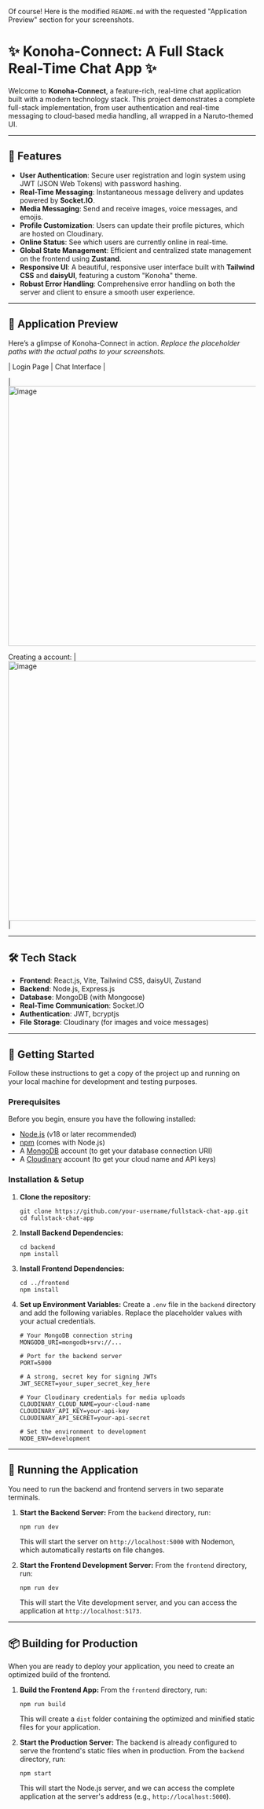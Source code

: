 Of course\! Here is the modified `README.md` with the requested "Application Preview" section for your screenshots.

# ✨ Konoha-Connect: A Full Stack Real-Time Chat App ✨

Welcome to **Konoha-Connect**, a feature-rich, real-time chat application built with a modern technology stack. This project demonstrates a complete full-stack implementation, from user authentication and real-time messaging to cloud-based media handling, all wrapped in a Naruto-themed UI.

-----

## 🌟 Features

  - **User Authentication**: Secure user registration and login system using JWT (JSON Web Tokens) with password hashing.
  - **Real-Time Messaging**: Instantaneous message delivery and updates powered by **Socket.IO**.
  - **Media Messaging**: Send and receive images, voice messages, and emojis.
  - **Profile Customization**: Users can update their profile pictures, which are hosted on Cloudinary.
  - **Online Status**: See which users are currently online in real-time.
  - **Global State Management**: Efficient and centralized state management on the frontend using **Zustand**.
  - **Responsive UI**: A beautiful, responsive user interface built with **Tailwind CSS** and **daisyUI**, featuring a custom "Konoha" theme.
  - **Robust Error Handling**: Comprehensive error handling on both the server and client to ensure a smooth user experience.

-----

## 📸 Application Preview

Here’s a glimpse of Konoha-Connect in action. *Replace the placeholder paths with the actual paths to your screenshots.*

| Login Page | Chat Interface |

| <img width="940" height="529" alt="image" src="https://github.com/user-attachments/assets/8589267f-9ae1-4c24-b78b-358e40adda92" />

Creating a account:
 |<img width="940" height="529" alt="image" src="https://github.com/user-attachments/assets/d874af43-1f34-4e8f-a45d-bcb54373ec35" />
 |


-----

## 🛠️ Tech Stack

  - **Frontend**: React.js, Vite, Tailwind CSS, daisyUI, Zustand
  - **Backend**: Node.js, Express.js
  - **Database**: MongoDB (with Mongoose)
  - **Real-Time Communication**: Socket.IO
  - **Authentication**: JWT, bcryptjs
  - **File Storage**: Cloudinary (for images and voice messages)

-----

## 🚀 Getting Started

Follow these instructions to get a copy of the project up and running on your local machine for development and testing purposes.

### Prerequisites

Before you begin, ensure you have the following installed:

  - [Node.js](https://nodejs.org/) (v18 or later recommended)
  - [npm](https://www.npmjs.com/) (comes with Node.js)
  - A [MongoDB](https://www.mongodb.com/) account (to get your database connection URI)
  - A [Cloudinary](https://cloudinary.com/) account (to get your cloud name and API keys)

### Installation & Setup

1.  **Clone the repository:**

    ```shell
    git clone https://github.com/your-username/fullstack-chat-app.git
    cd fullstack-chat-app
    ```

2.  **Install Backend Dependencies:**

    ```shell
    cd backend
    npm install
    ```

3.  **Install Frontend Dependencies:**

    ```shell
    cd ../frontend
    npm install
    ```

4.  **Set up Environment Variables:**
    Create a `.env` file in the `backend` directory and add the following variables. Replace the placeholder values with your actual credentials.

    ```env
    # Your MongoDB connection string
    MONGODB_URI=mongodb+srv://...

    # Port for the backend server
    PORT=5000

    # A strong, secret key for signing JWTs
    JWT_SECRET=your_super_secret_key_here

    # Your Cloudinary credentials for media uploads
    CLOUDINARY_CLOUD_NAME=your-cloud-name
    CLOUDINARY_API_KEY=your-api-key
    CLOUDINARY_API_SECRET=your-api-secret

    # Set the environment to development
    NODE_ENV=development
    ```

-----

## 🏃 Running the Application

You need to run the backend and frontend servers in two separate terminals.

1.  **Start the Backend Server:**
    From the `backend` directory, run:

    ```shell
    npm run dev
    ```

    This will start the server on `http://localhost:5000` with Nodemon, which automatically restarts on file changes.

2.  **Start the Frontend Development Server:**
    From the `frontend` directory, run:

    ```shell
    npm run dev
    ```

    This will start the Vite development server, and you can access the application at `http://localhost:5173`.

-----

## 📦 Building for Production

When you are ready to deploy your application, you need to create an optimized build of the frontend.

1.  **Build the Frontend App:**
    From the `frontend` directory, run:

    ```shell
    npm run build
    ```

    This will create a `dist` folder containing the optimized and minified static files for your application.

2.  **Start the Production Server:**
    The backend is already configured to serve the frontend's static files when in production. From the `backend` directory, run:

    ```shell
    npm start
    ```

    This will start the Node.js server, and we can access the complete application at the server's address (e.g., `http://localhost:5000`).
